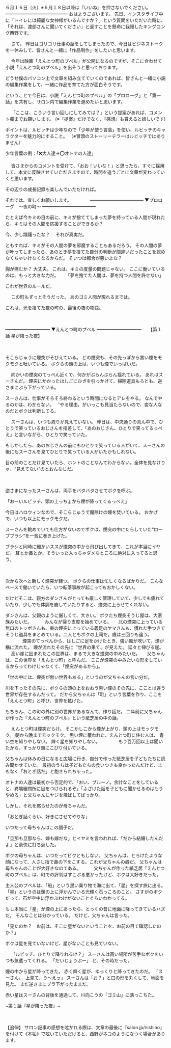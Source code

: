 ６月１６日（火）※６月１８日以降は『いいね』を押さないでください。
━━━━━━━━━━━━━━
おはようございます。
先日、インスタライブ中に「トイレには綺麗な女神様がいるんですか？」という質問をいただいた時に、「それは、渡部さんに聞いてください」と返すことを懸命に我慢したキングコング西野です。

　
さて。
昨日はゴリゴリ仕事の話をしてしまったので、今日はビジネストークを一休みして、皆さんと一緒に「作品制作」をしたいと思います。

　
今年は映画「えんとつ町のプペル」が公開になるのですが、そこに合わせて小説「えんとつ町のプペル」を出そうと思っております。

どうせ僕のパソコン上で文章を組み立てていくのであれば、皆さんと一緒に小説の編集作業をして、一緒に作品を育てた方が面白そうです。

ということで今日は、小説「えんとつ町のプペル」の「プロローグ」と「第一話」を共有し、サロン内で編集作業を進めたいと思います。

　
「ここは、こういう言い回しにしてみては？」という提案があれば、コメント欄までお願いします。
(※『提案』だけでなく、『感想』も貰えると嬉しいです)

ポイントは、ルビッチは少年なので「少年が使う言葉」を使い、ルビッチのキャラクターを魅力的にすること。
（※冒頭のストーリーテラーはルビッチではありません）

少年言葉の例：「❌大人達→⭕️オトナの人達」

　
皆さまからのコメントを受けて、「おお！いいな！」と思ったら、すぐに採用して、本文に反映させていただきますので、時間を追うごとに文章が変わっていくと思います。

その辺りの成長記録も楽しんでいただければ。

それでは、宜しくお願いします。
　
　
　
━━━━━━━━━━━━
▼プロローグ　〜夜の町〜
━━━━━━━━━━━━

たとえば今キミの目の前に、キミが捨ててしまった夢を持っている人間が現れたら、キミはその人間を応援することができるか？

今、少し躊躇ったな？　
それが真実だ。

ともすれば、キミがその人間の夢を邪魔することもあるだろう。
その人間の夢が叶ってしまったら、あのとき夢を捨てた自分の判断が間違いだったことを認めなくちゃいけなくなるからだ。
そいつは都合が悪いよな？

胸が痛むか？
大丈夫。
これは、キミの度量の問題じゃない。
ここに働いているのは、もっと大きな力だ。
　
「夢を捨てた人間は、夢を持つ人間を許せない」

これが世界のルールだ。

　
この町もずっとそうだった。
あのゴミ人間が現れるまでは。

これは、光を捨てた夜の町の、最後の夜の物語。

　　
　

━━━━━━━━━━
▼えんとつ町のプペル
━━━━━━━━━━
　
【第１話  星が降った夜】　

　　　　　　
　

そこらじゅうに煙突がそびえている。
どの煙突も、その先っぽから黒い煙をモクモクと吐いている。
ボクらの頭の上は、いつも煙でいっぱいだ。

　
向かいの煙突のてっぺん近くで、何かがぶらんぶらん揺れている。
あれはスーさんだ。
煙突にかかったはしごにひざを引っかけて、掃除道具もろとも、逆さまにぶら下がっている。

スーさんは、仕事がそろそろ終わるという時間になるとアレをやる。
なんでやるのかは、わからない。
〝やる理由〟がいっこも見当たらないので、変な人なのだとボクは判断してる。

　
スーさんは、いつも周りが見えていない。
昨日は、中央通りの真ん中で、ひとりで笑っているおじさんを指差して、「あのおじさん、ひとりで笑ってるっぺえ」と言いながら、ひとりで笑っていた。

もしかしたら、あのおじさんの前にもひとりで笑っている人がいて、スーさんの後にもスーさんを見てひとりで笑っている人がいたかもしれない。

目の前のことだけ見ていたら、ホントのことなんてわからない。全体を見なけりゃ、“見えてない”のとおんなじだ。

　

逆さまになったスーさんは、両手をバタバタさせてボクを呼ぶ。

「おーいルビッチ、頭の上っちょから煙が降ってくるっぺえ」

今日はハロウィンなので、そこらじゅうで魔除けの煙を焚いている。
おかげで、いつも以上にモックモクだ。

スーさんを眺めていても仕方がないのでボクは、煙突の中にたらしていた“ロープブラシ”を一気に巻き上げた。

ブラシと同時に細かいススが煙突の中から飛び出してきて、これが本当にイヤだ。
耳とか鼻とか、そういった入っちゃダメなところに絶対に入ってると思う。

　

次から次へと新しく煙突が建つ。
ボクらの仕事は忙しくなるばかりだ。
こんなペースで働いていたら、いつ転落事故が起こってもおかしくない。

だけどそこは、親方のダンさんがとっても厳しく管理していて、少しでも疲れていたり、少しでも体調を崩していたりすると、煙突に上らせてくれない。

ダンさんは、父親のように厳しくて、大きい。
ボクたち煙突そうじ屋は、大家族みたいだ。
　
　
みんなが帰り支度を始めている。
　
北の煙突に上っている無口のトッポさんも、東の煙突に上っている義足のヤマさんも、慣れた手つきでそうじ道具をまとめている。二人ともボクの上司だ。歳は三回りも違う。
　
　
　
煙突のてっぺんから、はしごに足をかけたとき、強い風が吹いて、煙が横に流れた。
煙が流れたその先に〝世界の果て〟が見えた。
延々と伸びる崖。
　
高い崖に囲まれたこの世界は、まるで大きな煙突の中みたいだ。
　
父ちゃんは、この世界を「えんとつ町」と呼んだ。
ここが煙突の中みたいな形をしているからってわけじゃなくて、「煙突があるから」。

「世の中には、煙突が無い世界もある」というのが父ちゃんの言い分だ。

川を下ったその先に、ボクらの頭の上をおおう黒い煙のその先に、こことは違う世界が存在するんだって。
だから父ちゃんは「町」という言葉を作り、ここを「えんとつ町」と呼び、世界を拡げた。

もちろん、この町の外に別の世界があるなんて、作り話だ。
二年前に父ちゃんが作った『えんとつ町のプペル』という紙芝居の中の話。
　

　
えんとつ町は煙突だらけ。
そこかしこから煙が上がり、頭の上はモックモク。
朝から晩までモックモク。
黒い煙に覆われた、えんとつ町に住む人は、
青い空を知りやしない。
輝く星を知りやしない。
　
　
　
もう百万回以上は聞いたから、すっかり頭にこびり付いている。

父ちゃんは休みの日になると広場に行き、自分で作った紙芝居を子どもたちに読み聞かせていた。
最初のうちは子どもたちの食いつきも良かったんだけど、まもなく「おとぎ話だ」と飽きられちゃった。

オトナの人達は最初から否定的で、「おい、ブルーノ。余計なことをしていると、異端審問所に目をつけられるぞ」「ふざけた話を子どもに聞かせるのはもうやめろ」と父ちゃんにヤジを飛ばしてばっかり。

しかし、それを黙らせたのが母ちゃんだ。

「おとぎ話くらい、好きにさせてやりな」

いつだって母ちゃんはこの調子だ。

「旦那も旦那なら、嫁も嫁だな」とイヤミを言われれば、「だから結婚したんだよ」と豪快に打ち返した。

ボクの母ちゃんは、いつだってビクともしない。
父ちゃんは、とろけたような顔になって、人さし指で鼻の下をこする。これが父ちゃんの癖だ。
父ちゃんは母ちゃんのことが大好きなのである。
　
　
父ちゃんが作った紙芝居『えんとつ町のプペル』は、町での評判はすこぶる悪かったけど、ボクは大好きだった。

主人公のプペルは、「船」という黒い乗り物で海に出て、「星」を探す旅に出る。
「星」というのは頭の上に浮かんでいる光輝く石っころのこと。
さすがのボクだって、石が空中に浮かぶわけがないことぐらいわかってる。

もし本当に「星」が煙の上にあったら、とっくの昔に地面に降ってきているハズだ。
そんなことは分かっている。
だけど、父ちゃんは言った。

「見たのか？　お前は、そこに星がないということを、お前の目で確認したのか？」

ボクは星を見ていないけど、星がないことも見ていない。

 　
「ルビッチ、ひとりで降りれるけ？」
スーさんは高い場所が苦手なボクをいつも気遣ってくれる。
「だいじょうぶー」
と、その時だった。

煙の中から星が降ってきた。
赤く輝く星が、ゆっくりと降ってきたのだ。
「スーさん。　上見て、う〜えっ」
スーさんは「お？」と口の形を丸くして、地面を見た。
まだ逆さまにブラ下がったままだ。

赤い星はスーさんの背後を通過して、川向こうの「ゴミ山」に落っこちた。



~第１話『星が降った夜』~


　

【追伸】
サロン記事の感想を呟かれる際は、文章の最後に『salon.jp/nishino』を付けて《本垢》で呟いていただけると、西野がネコのようになつく場合があります。
